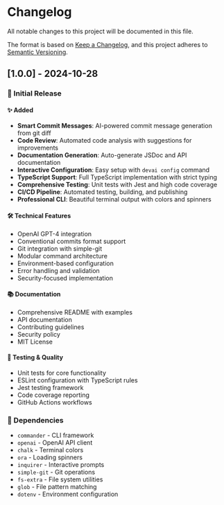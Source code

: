 # Changelog

All notable changes to this project will be documented in this file.

The format is based on [Keep a Changelog](https://keepachangelog.com/en/1.0.0/),
and this project adheres to [Semantic Versioning](https://semver.org/spec/v2.0.0.html).

## [1.0.0] - 2024-10-28

### 🎉 Initial Release

#### ✨ Added
- **Smart Commit Messages**: AI-powered commit message generation from git diff
- **Code Review**: Automated code analysis with suggestions for improvements
- **Documentation Generation**: Auto-generate JSDoc and API documentation
- **Interactive Configuration**: Easy setup with `devai config` command
- **TypeScript Support**: Full TypeScript implementation with strict typing
- **Comprehensive Testing**: Unit tests with Jest and high code coverage
- **CI/CD Pipeline**: Automated testing, building, and publishing
- **Professional CLI**: Beautiful terminal output with colors and spinners

#### 🛠️ Technical Features
- OpenAI GPT-4 integration
- Conventional commits format support
- Git integration with simple-git
- Modular command architecture
- Environment-based configuration
- Error handling and validation
- Security-focused implementation

#### 📚 Documentation
- Comprehensive README with examples
- API documentation
- Contributing guidelines
- Security policy
- MIT License

#### 🧪 Testing & Quality
- Unit tests for core functionality
- ESLint configuration with TypeScript rules
- Jest testing framework
- Code coverage reporting
- GitHub Actions workflows

### 🔧 Dependencies
- `commander` - CLI framework
- `openai` - OpenAI API client
- `chalk` - Terminal colors
- `ora` - Loading spinners
- `inquirer` - Interactive prompts
- `simple-git` - Git operations
- `fs-extra` - File system utilities
- `glob` - File pattern matching
- `dotenv` - Environment configuration